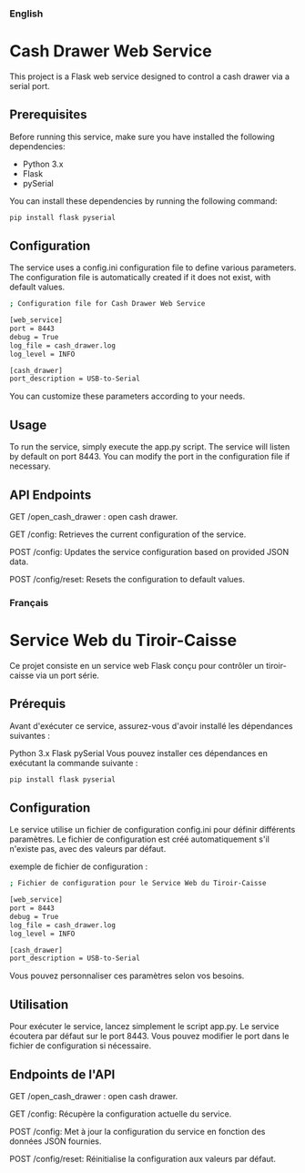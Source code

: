 ### English

# Cash Drawer Web Service

This project is a Flask web service designed to control a cash drawer via a serial port.

## Prerequisites

Before running this service, make sure you have installed the following dependencies:

- Python 3.x
- Flask
- pySerial

You can install these dependencies by running the following command:

```bash
pip install flask pyserial

```

## Configuration
The service uses a config.ini configuration file to define various parameters. The configuration file is automatically created if it does not exist, with default values.

```bash
; Configuration file for Cash Drawer Web Service

[web_service]
port = 8443
debug = True
log_file = cash_drawer.log
log_level = INFO

[cash_drawer]
port_description = USB-to-Serial
```
You can customize these parameters according to your needs.

## Usage
To run the service, simply execute the app.py script. The service will listen by default on port 8443. You can modify the port in the configuration file if necessary.

## API Endpoints

GET /open_cash_drawer : open cash drawer.

GET /config: Retrieves the current configuration of the service.

POST /config: Updates the service configuration based on provided JSON data.

POST /config/reset: Resets the configuration to default values.

### Français
# Service Web du Tiroir-Caisse

Ce projet consiste en un service web Flask conçu pour contrôler un tiroir-caisse via un port série.

## Prérequis
Avant d'exécuter ce service, assurez-vous d'avoir installé les dépendances suivantes :

Python 3.x
Flask
pySerial
Vous pouvez installer ces dépendances en exécutant la commande suivante :

```bash
pip install flask pyserial
```

## Configuration
Le service utilise un fichier de configuration config.ini pour définir différents paramètres. Le fichier de configuration est créé automatiquement s'il n'existe pas, avec des valeurs par défaut.

exemple de fichier de configuration :

```bash
; Fichier de configuration pour le Service Web du Tiroir-Caisse

[web_service]
port = 8443
debug = True
log_file = cash_drawer.log
log_level = INFO

[cash_drawer]
port_description = USB-to-Serial
```
Vous pouvez personnaliser ces paramètres selon vos besoins.

## Utilisation
Pour exécuter le service, lancez simplement le script app.py. Le service écoutera par défaut sur le port 8443. Vous pouvez modifier le port dans le fichier de configuration si nécessaire.

## Endpoints de l'API

GET /open_cash_drawer : open cash drawer.

GET /config: Récupère la configuration actuelle du service.

POST /config: Met à jour la configuration du service en fonction des données JSON fournies.

POST /config/reset: Réinitialise la configuration aux valeurs par défaut.
